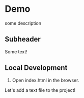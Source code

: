 # Demo 

some description 

## Subheader

Some text!

## Local Development

1. Open index.html in the browser.

Let's add a text file to the project! 
